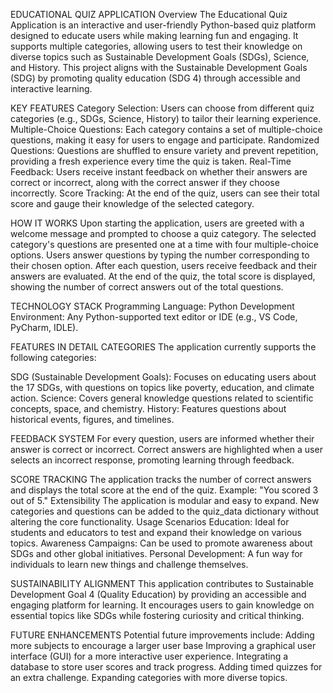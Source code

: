 EDUCATIONAL QUIZ APPLICATION
Overview
The Educational Quiz Application is an interactive and user-friendly Python-based quiz platform designed to educate users while making learning fun and engaging. It supports multiple categories, allowing users to test their knowledge on diverse topics such as Sustainable Development Goals (SDGs), Science, and History. This project aligns with the Sustainable Development Goals (SDG) by promoting quality education (SDG 4) through accessible and interactive learning.

KEY FEATURES
Category Selection: Users can choose from different quiz categories (e.g., SDGs, Science, History) to tailor their learning experience.
Multiple-Choice Questions: Each category contains a set of multiple-choice questions, making it easy for users to engage and participate.
Randomized Questions: Questions are shuffled to ensure variety and prevent repetition, providing a fresh experience every time the quiz is taken.
Real-Time Feedback: Users receive instant feedback on whether their answers are correct or incorrect, along with the correct answer if they choose incorrectly.
Score Tracking: At the end of the quiz, users can see their total score and gauge their knowledge of the selected category.


HOW IT WORKS
Upon starting the application, users are greeted with a welcome message and prompted to choose a quiz category.
The selected category's questions are presented one at a time with four multiple-choice options.
Users answer questions by typing the number corresponding to their chosen option.
After each question, users receive feedback and their answers are evaluated.
At the end of the quiz, the total score is displayed, showing the number of correct answers out of the total questions.


TECHNOLOGY STACK
Programming Language: Python
Development Environment: Any Python-supported text editor or IDE (e.g., VS Code, PyCharm, IDLE).


FEATURES IN DETAIL CATEGORIES
The application currently supports the following categories:


SDG (Sustainable Development Goals):
Focuses on educating users about the 17 SDGs, with questions on topics like poverty, education, and climate action.
Science:
Covers general knowledge questions related to scientific concepts, space, and chemistry.
History:
Features questions about historical events, figures, and timelines.


FEEDBACK SYSTEM
For every question, users are informed whether their answer is correct or incorrect.
Correct answers are highlighted when a user selects an incorrect response, promoting learning through feedback.


SCORE TRACKING
The application tracks the number of correct answers and displays the total score at the end of the quiz.
Example: "You scored 3 out of 5."
Extensibility
The application is modular and easy to expand. New categories and questions can be added to the quiz_data dictionary without altering the core functionality.
Usage Scenarios
Education: Ideal for students and educators to test and expand their knowledge on various topics.
Awareness Campaigns: Can be used to promote awareness about SDGs and other global initiatives.
Personal Development: A fun way for individuals to learn new things and challenge themselves.


SUSTAINABILITY ALIGNMENT
This application contributes to Sustainable Development Goal 4 (Quality Education) by providing an accessible and engaging platform for learning. It encourages users to gain knowledge on essential topics like SDGs while fostering curiosity and critical thinking.


FUTURE ENHANCEMENTS
Potential future improvements include:
Adding more subjects to encourage a larger user base
Improving a graphical user interface (GUI) for a more interactive user experience.
Integrating a database to store user scores and track progress.
Adding timed quizzes for an extra challenge.
Expanding categories with more diverse topics.
